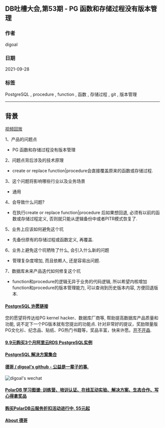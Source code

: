 ## DB吐槽大会,第53期 - PG 函数和存储过程没有版本管理  
  
### 作者  
digoal  
  
### 日期  
2021-09-28  
  
### 标签  
PostgreSQL , procedure , function , 函数 , 存储过程 , git , 版本管理    
  
----  
  
## 背景  
[视频回放](https://www.bilibili.com/video/BV1hR4y1E7t4/)  
  
1、产品的问题点  
- PG 函数和存储过程没有版本管理  
  
2、问题点背后涉及的技术原理  
- create or replace function|procedure会直接覆盖原来的函数或存储过程.   
  
3、这个问题将影响哪些行业以及业务场景  
- 通用  
  
4、会导致什么问题?  
- 在执行create or replace function|procedure 后如果想回退, 必须有以前的函数或存储过程定义, 否则就只能从逻辑备份中或者PITR模式恢复了.   
  
5、业务上应该如何避免这个坑  
- 先备份原有的存储过程或函数定义, 再覆盖.   
  
6、业务上避免这个坑牺牲了什么, 会引入什么新的问题  
- 管理复杂度增加, 而且依赖人, 还是容易出问题.  
  
7、数据库未来产品迭代如何修复这个坑  
- function和procedure的逻辑无异于业务的代码逻辑, 所以希望内核增加function和procedure的版本管理能力, 可以查询到历史版本内容, 方便回退版本.    
     
  
#### [PostgreSQL 许愿链接](https://github.com/digoal/blog/issues/76 "269ac3d1c492e938c0191101c7238216")
您的愿望将传达给PG kernel hacker、数据库厂商等, 帮助提高数据库产品质量和功能, 说不定下一个PG版本就有您提出的功能点. 针对非常好的提议，奖励限量版PG文化衫、纪念品、贴纸、PG热门书籍等，奖品丰富，快来许愿。[开不开森](https://github.com/digoal/blog/issues/76 "269ac3d1c492e938c0191101c7238216").  
  
  
#### [9.9元购买3个月阿里云RDS PostgreSQL实例](https://www.aliyun.com/database/postgresqlactivity "57258f76c37864c6e6d23383d05714ea")
  
  
#### [PostgreSQL 解决方案集合](https://yq.aliyun.com/topic/118 "40cff096e9ed7122c512b35d8561d9c8")
  
  
#### [德哥 / digoal's github - 公益是一辈子的事.](https://github.com/digoal/blog/blob/master/README.md "22709685feb7cab07d30f30387f0a9ae")
  
  
![digoal's wechat](../pic/digoal_weixin.jpg "f7ad92eeba24523fd47a6e1a0e691b59")
  
  
#### [PolarDB 学习图谱: 训练营、培训认证、在线互动实验、解决方案、生态合作、写心得拿奖品](https://www.aliyun.com/database/openpolardb/activity "8642f60e04ed0c814bf9cb9677976bd4")
  
  
#### [购买PolarDB云服务折扣活动进行中, 55元起](https://www.aliyun.com/activity/new/polardb-yunparter?userCode=bsb3t4al "e0495c413bedacabb75ff1e880be465a")
  
  
#### [About 德哥](https://github.com/digoal/blog/blob/master/me/readme.md "a37735981e7704886ffd590565582dd0")
  
